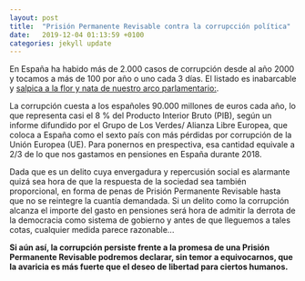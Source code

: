```yaml
---
layout: post
title:  "Prisión Permanente Revisable contra la corrupcción política"
date:   2019-12-04 01:13:59 +0100
categories: jekyll update
---
```


En España ha habido más de 2.000 casos de corrupción desde al año 2000 y tocamos a más de 100 por año o uno cada 3 días. El listado es inabarcable y [salpica a la flor y nata de nuestro arco parlamentario:](https://es.wikipedia.org/wiki/Anexo:Casos_judiciales_relacionados_con_corrupci%C3%B3n_pol%C3%ADtica_en_Espa%C3%B1a).

La corrupción cuesta a los españoles 90.000 millones de euros cada año, lo que representa casi el 8 % del Producto Interior Bruto (PIB), según un informe difundido por el Grupo de Los Verdes/ Alianza Libre Europea, que coloca a España como el sexto país con más pérdidas por corrupción de la Unión Europea (UE). Para ponernos en prespectiva, esa cantidad equivale a 2/3 de lo que nos gastamos en pensiones en España durante 2018.

Dada que es un delito cuya envergadura y repercusión social es alarmante quizá sea hora de que la respuesta de la sociedad sea también proporcional, en forma de penas de Prisión Permanente Revisable hasta que no se reintegre la cuantía demandada. Si un delito como la corrupción alcanza el importe del gasto en pensiones será hora de admitir la derrota de la democracia como sistema de gobierno y antes de que lleguemos a tales cotas, cualquier medida parece razonable...

**Si aún así, la corrupción persiste frente a la promesa de una Prisión Permanente Revisable podremos declarar, sin temor a equivocarnos, que la avaricia es más fuerte que el deseo de libertad para ciertos humanos.**
